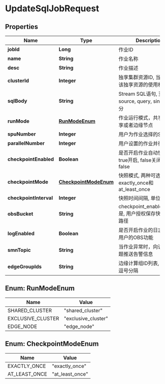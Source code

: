 
# UpdateSqlJobRequest

## Properties
Name | Type | Description | Notes
------------ | ------------- | ------------- | -------------
**jobId** | **Long** | 作业ID | 
**name** | **String** | 作业名称 |  [optional]
**desc** | **String** | 作业描述 |  [optional]
**clusterId** | **Integer** | 独享集群资源ID, 当前用户有该独享资源的使用权限 |  [optional]
**sqlBody** | **String** | Stream SQL语句, 至少包含source, query, sink三个部分 |  [optional]
**runMode** | [**RunModeEnum**](#RunModeEnum) | 作业运行模式，共享或者独享或者边缘节点 |  [optional]
**spuNumber** | **Integer** | 用户为作业选择的SPU数量 |  [optional]
**parallelNumber** | **Integer** | 用户设置的作业并行数 |  [optional]
**checkpointEnabled** | **Boolean** | 是否开启作业自动快照功能, true开启, false关闭, 默认false |  [optional]
**checkpointMode** | [**CheckpointModeEnum**](#CheckpointModeEnum) | 快照模式, 两种可选, exactly_once和at_least_once |  [optional]
**checkpointInterval** | **Integer** | 快照时间间隔, 单位为秒 |  [optional]
**obsBucket** | **String** | checkpoint_enabled&#x3D;&#x3D;true是, 用户授权保存快照的OBS路径 |  [optional]
**logEnabled** | **Boolean** | 是否开启作业的日志上传到用户的OBS功能 |  [optional]
**smnTopic** | **String** | 当作业异常时，向该SMN主题推送告警信息 |  [optional]
**edgeGroupIds** | **String** | 边缘计算组ID列表, 多个ID以逗号分隔 |  [optional]


<a name="RunModeEnum"></a>
## Enum: RunModeEnum
Name | Value
---- | -----
SHARED_CLUSTER | &quot;shared_cluster&quot;
EXCLUSIVE_CLUSTER | &quot;exclusive_cluster&quot;
EDGE_NODE | &quot;edge_node&quot;


<a name="CheckpointModeEnum"></a>
## Enum: CheckpointModeEnum
Name | Value
---- | -----
EXACTLY_ONCE | &quot;exactly_once&quot;
AT_LEAST_ONCE | &quot;at_least_once&quot;



